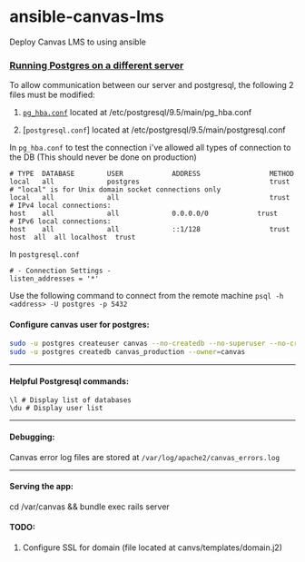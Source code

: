 # ansible-canvas-lms
Deploy Canvas LMS to using ansible

### [Running Postgres on a different server](https://github.com/instructure/canvas-lms/wiki/Production-Start#running-postgres-on-a-different-server)
To allow communication between our server and postgresql, the following 2 files must be modified: 
1. [`pg_hba.conf`](https://www.postgresql.org/docs/current/auth-pg-hba-conf.html) located at /etc/postgresql/9.5/main/pg_hba.conf 

2. [`postgresql.conf`] located at /etc/postgresql/9.5/main/postgresql.conf 

In `pg_hba.conf` to test the connection i've allowed all types of connection to the DB (This should never be done on production)
```
# TYPE  DATABASE        USER            ADDRESS                 METHOD
local   all             postgres                                trust
# "local" is for Unix domain socket connections only
local   all             all                                     trust
# IPv4 local connections:
host    all             all             0.0.0.0/0            trust
# IPv6 local connections:
host    all             all             ::1/128                 trust
host  all  all localhost  trust
```

In `postgresql.conf` 
```
# - Connection Settings -
listen_addresses = '*'   
```

Use the following command to connect from the remote machine 
`psql -h <address> -U postgres -p 5432`

#### Configure canvas user for postgres:
```bash
sudo -u postgres createuser canvas --no-createdb --no-superuser --no-createrole --pwprompt
sudo -u postgres createdb canvas_production --owner=canvas
```

---

#### Helpful Postgresql commands:
```
\l # Display list of databases 
\du # Display user list
```
---

#### Debugging:
Canvas error log files are stored at `/var/log/apache2/canvas_errors.log`

---

#### Serving the app:
cd /var/canvas && bundle exec rails server

#### TODO:
1. Configure SSL for domain (file located at canvs/templates/domain.j2) 